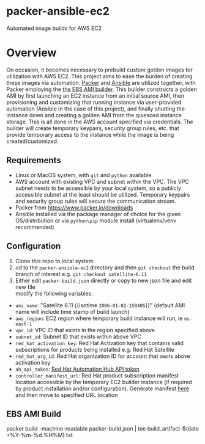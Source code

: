 # packer-ansible-ec2
Automated image builds for AWS EC2

# Overview

On occasion, it becomes necessary to prebuild custom golden images for utilization with AWS EC2. This project aims to ease the burden of creating these images via automation. [Packer](https://www.packer.io/) and [Ansible](https://github.com/ansible/ansible) are utilized together, with Packer employing the [the EBS AMI builder](https://www.packer.io/plugins/builders/amazon/ebs). This builder constructs a golden AMI by first launching an EC2 instance from an initial source AMI, then provisioning and customizing that running instance via user-provided automation (Ansible in the case of this project), and finally shutting the instance down and creating a golden AMI from the quiesced instance storage. This is all done in the AWS account specified via credentials. The builder will create temporary keypairs, security group rules, etc. that provide temporary access to the instance while the image is being created/customized.

Requirements
------------

* Linux or MacOS system, with `git` and `python` available
* AWS account with existing VPC and subnet within the VPC. The VPC subnet needs to be accessible by your local system, so a publicly accessible subnet at the least should be utilized. Temporary keypairs and security group rules will secure the communication stream.
* Packer from https://www.packer.io/downloads
* Ansible installed via the package manager of choice for the given OS/distribution or via `python\pip` module install (virtualenv/venv recommended)

Configuration
------------
1) Clone this repo to local system
2) *cd* to the `packer-ansible-ec2` directory and then `git checkout` the build branch of interest e.g. `git checkout satellite-6.11`
3) Either edit `packer-build.json` directly or copy to new json file and edit new file  
<tab>modify the following variables:
* `ami_name`: "Satellite 6.11 {{isotime `2006-01-02-150405`}}" (default AMI name will include time stamp of build launch)
* `aws_region`: EC2 region where temporary build instance will run, ie `us-east-1`
* `vpc_id`: VPC ID that exists in the region specified above
* `subnet_id`: Subnet ID that exists within above VPC
* `red_hat_activation_key`: Red Hat Activation key that contains valid subscriptions for products being installed e.g. Red Hat Satellite
* `red_hat_org_id`: Red Hat organization ID for account that owns above activation key
* `ah_api_token`: [Red Hat Automation Hub API token](https://console.redhat.com/ansible/automation-hub/token)
* `controller_manifest_url`: Red Hat product subscription manifest location accessible by the temporary EC2 builder instance (if required by product installation and/or configuration). Generate manifest [here](https://access.redhat.com/management/subscription_allocations) and then move to specified URL location

EBS AMI Build
-------------
packer build -machine-readable packer-build.json | tee build_artifact-$(date +%Y-%m-%d.%H%M).txt